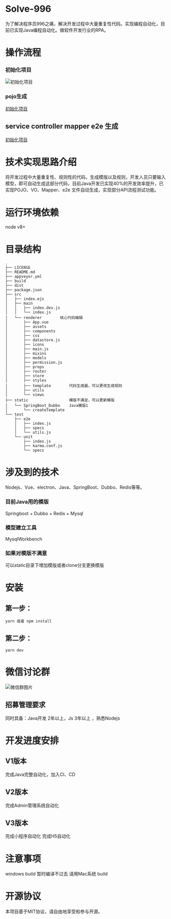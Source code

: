 # Solve-996
为了解决程序员996之痛，解决开发过程中大量重复性代码。实现编程自动化，目前已实现Java编程自动化。做软件开发行业的RPA。
# 操作流程
### 初始化项目
![初始化项目](https://github.com/CREATE-AI/Solve-996/blob/master/docs/initJava.gif)
### pojo生成
[初始化项目](https://github.com/CREATE-AI/Solve-996/blob/master/docs/pojo.gif)
## service controller mapper e2e 生成
[初始化项目](https://github.com/CREATE-AI/Solve-996/blob/master/docs/service.gif)

# 技术实现思路介绍
将开发过程中大量重复性、规则性的代码，生成模版以及规则，开发人员只要输入模型，即可自动生成这部分代码，目前Java开发已实现40%的开发效率提升，已实现POJO、VO、Mapper、e2e 文件自动生成，实现部分API流程测试功能。
# 运行环境依赖
node v8+

# 目录结构
```
.
├── LICENSE
├── README.md
├── appveyor.yml
├── build
├── dist
├── package.json
├── src
│   ├── index.ejs
│   ├── main
│   │   ├── index.dev.js
│   │   └── index.js
│   └── renderer        核心代码编辑
│       ├── App.vue
│       ├── assets
│       ├── components      
│       ├── css
│       ├── datastore.js
│       ├── icons
│       ├── main.js
│       ├── mixins
│       ├── models
│       ├── permission.js
│       ├── props
│       ├── router
│       ├── store
│       ├── styles
│       ├── template        代码生成器，可以更改生成规则
│       ├── utils
│       └── views
├── static                  模版不满足，可以更新模版
│   └── SpringBoot_Dubbo    Java模版1
│       └── createTemplate 
└── test
    ├── e2e
    │   ├── index.js
    │   ├── specs
    │   └── utils.js
    └── unit
        ├── index.js
        ├── karma.conf.js
        └── specs
```
# 涉及到的技术
Nodejs、Vue、electron、Java、SpringBoot、Dubbo、Redis等等。
### 目前Java用的模版
Springboot + Dubbo + Redis + Mysql
### 模型建立工具
MysqlWorkbench
### 如果对模版不满意
可以static目录下增加模版或者clone分支更换模版

# 安装
## 第一步：
`
yarn 或者 npm install
`
## 第二步：
`
yarn dev
`
# 微信讨论群
![微信群图片](http://www.createsz.cn/download/5401565800545_.pic.jpg)
## 招募管理要求
同时具备：Java开发 2年以上，Js 3年以上 ，熟悉Nodejs
# 开发进度安排

## V1版本
完成Java完整自动化，加入CI、CD
## V2版本
完成Admin管理系统自动化
## V3版本
完成小程序自动化
完成H5自动化
# 注意事项
windows build 暂时编译不过去
请用Mac系统 build

# 开源协议
本项目基于MIT协议，请自由地享受和参与开源。
